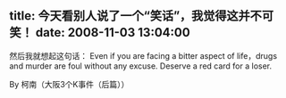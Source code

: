 title: 今天看别人说了一个“笑话”，我觉得这并不可笑！
date: 2008-11-03 13:04:00
---

然后我就想起这句话：
Even if you are facing a bitter aspect of life，drugs and murder are
foul without any excuse.
Deserve a red card for a loser. 

By 柯南（大阪3个K事件（后篇））